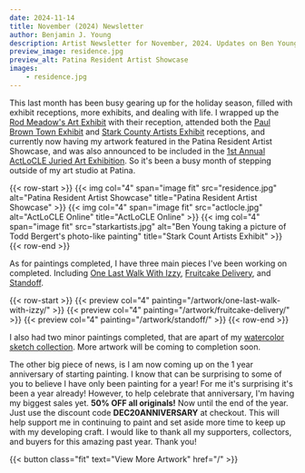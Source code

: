 ```yaml
---
date: 2024-11-14
title: November (2024) Newsletter
author: Benjamin J. Young
description: Artist Newsletter for November, 2024. Updates on Ben Young's artwork and activities'
preview_image: residence.jpg
preview_alt: Patina Resident Artist Showcase
images:
    - residence.jpg
---
```


This last month has been busy gearing up for the holiday season, filled with exhibit receptions, more exhibits, and dealing with life. I wrapped up the [Rod Meadow's Art Exhibit](https://www.facebook.com/people/Rod-Meadows-Canton-Art-Call/100083858452065/) with their reception, attended both the [Paul Brown Town Exhibit](https://paulbrownmuseum.org) and [Stark County Artists Exhibit](https://www.massillonmuseum.org/) receptions, and currently now having my artwork featured in the Patina Resident Artist Showcase, and was also announced to be included in the [1st Annual ActLoCLE Juried Art Exhibition](https://www.actlocle.org/firstexhibition/). So it's been a busy month of stepping outside of my art studio at Patina.

<!--more-->

{{< row-start >}}
    {{< img col="4" span="image fit" src="residence.jpg" alt="Patina Resident Artist Showcase" title="Patina Resident Artist Showcase" >}}
    {{< img col="4" span="image fit" src="actlocle.jpg" alt="ActLoCLE Online" title="ActLoCLE Online" >}}
    {{< img col="4" span="image fit" src="starkartists.jpg" alt="Ben Young taking a picture of Todd Bergert's photo-like painting" title="Stark Count Artists Exhibit" >}}
{{< row-end >}}

As for paintings completed, I have three main pieces I've been working on completed. Including [One Last Walk With Izzy](/artwork/one-last-walk-with-izzy), [Fruitcake Delivery](/artwork/fruitcake-delivery), and [Standoff](/artwork/standoff).

{{< row-start >}}
    {{< preview col="4" painting="/artwork/one-last-walk-with-izzy/" >}}
    {{< preview col="4" painting="/artwork/fruitcake-delivery/" >}}
    {{< preview col="4" painting="/artwork/standoff/" >}}
{{< row-end >}}

I also had two minor paintings completed, that are apart of my [watercolor sketch collection](/collections/watercolor-sketches). More artwork will be coming to completion soon.

The other big piece of news, is I am now coming up on the 1 year anniversary of starting painting. I know that can be surprising to some of you to believe I have only been painting for a year! For me it's surprising it's been a year already! However, to help celebrate that anniversary, I'm having my biggest sales yet. **50% OFF all originals!** Now until the end of the year. Just use the discount code **DEC20ANNIVERSARY** at checkout. This will help support me in continuing to paint and set aside more time to keep up with my developing craft. I would like to thank all my supporters, collectors, and buyers for this amazing past year. Thank you!

{{< button class="fit" text="View More Artwork" href="/" >}}